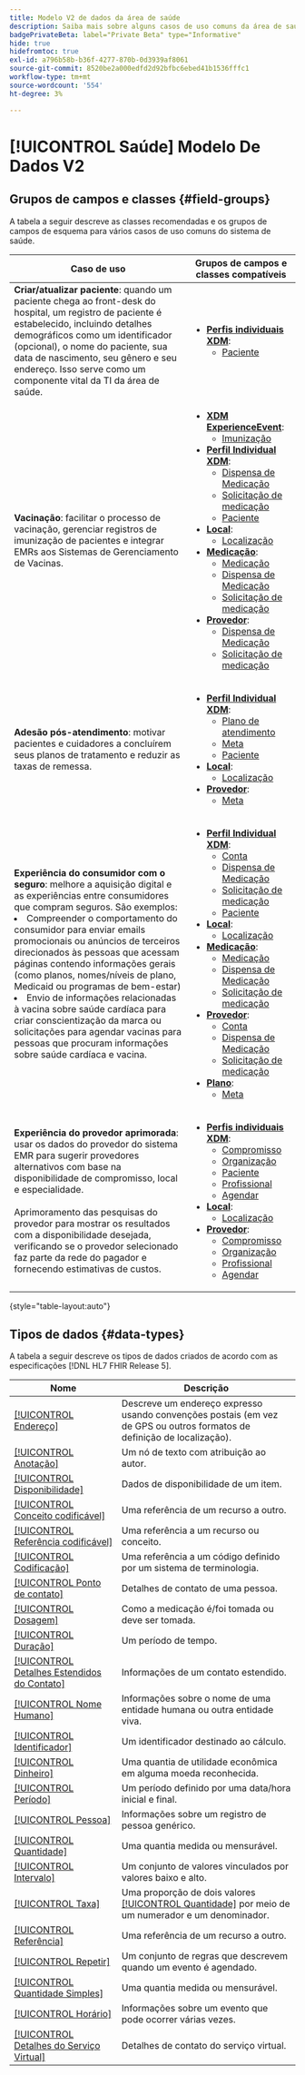 ```yaml
---
title: Modelo V2 de dados da área de saúde
description: Saiba mais sobre alguns casos de uso comuns da área de saúde e as melhores classes, grupos de campos relacionados e tipos de dados a serem usados.
badgePrivateBeta: label="Private Beta" type="Informative"
hide: true
hidefromtoc: true
exl-id: a796b58b-b36f-4277-870b-0d3939af8061
source-git-commit: 8520be2a000edfd2d92bfbc6ebed41b1536fffc1
workflow-type: tm+mt
source-wordcount: '554'
ht-degree: 3%

---
```


# [!UICONTROL Saúde] Modelo De Dados V2

## Grupos de campos e classes {#field-groups}

A tabela a seguir descreve as classes recomendadas e os grupos de campos de esquema para vários casos de uso comuns do sistema de saúde.

| Caso de uso | Grupos de campos e classes compatíveis |
| --- | --- |
| **Criar/atualizar paciente**: quando um paciente chega ao front-desk do hospital, um registro de paciente é estabelecido, incluindo detalhes demográficos como um identificador (opcional), o nome do paciente, sua data de nascimento, seu gênero e seu endereço. Isso serve como um componente vital da TI da área de saúde. | <ul><li>**[Perfis individuais XDM](../../classes/individual-profile.md)**:<ul><li>[Paciente](./field-groups/patient.md)</li></ul></li></ul> |
| **Vacinação**: facilitar o processo de vacinação, gerenciar registros de imunização de pacientes e integrar EMRs aos Sistemas de Gerenciamento de Vacinas. | <ul><li>**[XDM ExperienceEvent](../../classes/experienceevent.md)**:<ul><li>[Imunização](./field-groups/immunization.md)</li></ul></li><li>**[Perfil Individual XDM](../../classes/individual-profile.md)**:<ul><li>[Dispensa de Medicação](./field-groups/medication-dispense.md)</li><li>[Solicitação de medicação](./field-groups/medication-request.md)</li><li>[Paciente](./field-groups/patient.md)</li></ul></li><li>**[Local](./classes/location.md)**:<ul><li>[Localização](./field-groups/location.md)</li></ul><li>**[Medicação](../../classes/medication.md)**:<ul><li>[Medicação](./field-groups/medication.md)</li><li>[Dispensa de Medicação](./field-groups/medication-dispense.md)</li><li>[Solicitação de medicação](./field-groups/medication-request.md)</li></ul></li><li>**[Provedor](../../classes/provider.md)**:<ul><li>[Dispensa de Medicação](./field-groups/medication-dispense.md)</li><li>[Solicitação de medicação](./field-groups/medication-request.md)</li></ul></li></ul> |
| **Adesão pós-atendimento**: motivar pacientes e cuidadores a concluírem seus planos de tratamento e reduzir as taxas de remessa. | <ul><li>**[Perfil Individual XDM](../../classes/individual-profile.md)**:<ul><li>[Plano de atendimento](./field-groups/care-plan.md)</li><li>[Meta](./field-groups/goal.md)</li><li>[Paciente](./field-groups/patient.md)</li></ul></li><li>**[Local](./classes/location.md)**:<ul><li>[Localização](./field-groups/location.md)</li></ul><li>**[Provedor](../../classes/provider.md)**:<ul><li>[Meta](./field-groups/goal.md)</li></ul></li></ul> |
| **Experiência do consumidor com o seguro**: melhore a aquisição digital e as experiências entre consumidores que compram seguros. São exemplos: <li> Compreender o comportamento do consumidor para enviar emails promocionais ou anúncios de terceiros direcionados às pessoas que acessam páginas contendo informações gerais (como planos, nomes/níveis de plano, Medicaid ou programas de bem-estar)</li><li> Envio de informações relacionadas à vacina sobre saúde cardíaca para criar conscientização da marca ou solicitações para agendar vacinas para pessoas que procuram informações sobre saúde cardíaca e vacina. </li> | <ul><li>**[Perfil Individual XDM](../../classes/individual-profile.md)**:<ul><li>[Conta](./field-groups/account.md)</li><li>[Dispensa de Medicação](./field-groups/medication-dispense.md)</li><li>[Solicitação de medicação](./field-groups/medication-request.md)</li><li>[Paciente](./field-groups/patient.md)</li></ul></li><li>**[Local](./classes/location.md)**:<ul><li>[Localização](./field-groups/location.md)</li></ul><li>**[Medicação](../../classes/medication.md)**:<ul><li>[Medicação](./field-groups/medication.md)</li><li>[Dispensa de Medicação](./field-groups/medication-dispense.md)</li><li>[Solicitação de medicação](./field-groups/medication-request.md)</li></ul></li><li>**[Provedor](../../classes/provider.md)**:<ul><li>[Conta](./field-groups/account.md)</li><li>[Dispensa de Medicação](./field-groups/medication-dispense.md)</li><li>[Solicitação de medicação](./field-groups/medication-request.md)</li></ul><li>**[Plano](../../classes/plan.md)**:<ul><li>[Meta](./field-groups/coverage.md)</li></ul></li></ul> |
| **Experiência do provedor aprimorada**: usar os dados do provedor do sistema EMR para sugerir provedores alternativos com base na disponibilidade de compromisso, local e especialidade. <br> <br>Aprimoramento das pesquisas do provedor para mostrar os resultados com a disponibilidade desejada, verificando se o provedor selecionado faz parte da rede do pagador e fornecendo estimativas de custos. | <ul><li>**[Perfis individuais XDM](../../classes/individual-profile.md)**:<ul><li>[Compromisso](./field-groups/appointment.md)</li><li>[Organização](./field-groups/organization.md)</li><li>[Paciente](./field-groups/patient.md)</li><li>[Profissional](./field-groups/practioner.md)</li><li>[Agendar](./field-groups/schedule.md)</li></ul></li><li>**[Local](./classes/location.md)**:<ul><li>[Localização](./field-groups/location.md)</li></ul><li>**[Provedor](../../classes/provider.md)**:<ul><li>[Compromisso](./field-groups/appointment.md)</li><li>[Organização](./field-groups/organization.md)</li><li>[Profissional](./field-groups/practioner.md)</li><li>[Agendar](./field-groups/schedule.md)</li></ul></li></ul> |

{style="table-layout:auto"}

## Tipos de dados {#data-types}

A tabela a seguir descreve os tipos de dados criados de acordo com as especificações [!DNL HL7 FHIR Release 5].

| Nome | Descrição |
| --- | --- |
| [[!UICONTROL Endereço]](./data-types/address.md) | Descreve um endereço expresso usando convenções postais (em vez de GPS ou outros formatos de definição de localização). |
| [[!UICONTROL Anotação]](./data-types/annotation.md) | Um nó de texto com atribuição ao autor. |
| [[!UICONTROL Disponibilidade]](./data-types/availability.md) | Dados de disponibilidade de um item. |
| [[!UICONTROL Conceito codificável]](./data-types/codeable-concept.md) | Uma referência de um recurso a outro. |
| [[!UICONTROL Referência codificável]](./data-types/codeable-reference.md) | Uma referência a um recurso ou conceito. |
| [[!UICONTROL Codificação]](./data-types/coding.md) | Uma referência a um código definido por um sistema de terminologia. |
| [[!UICONTROL Ponto de contato]](./data-types/contact-point.md) | Detalhes de contato de uma pessoa. |
| [[!UICONTROL Dosagem]](./data-types/dosage.md) | Como a medicação é/foi tomada ou deve ser tomada. |
| [[!UICONTROL Duração]](./data-types/duration.md) | Um período de tempo. |
| [[!UICONTROL Detalhes Estendidos do Contato]](./data-types/extended-contact-detail.md) | Informações de um contato estendido. |
| [[!UICONTROL Nome Humano]](./data-types/human-name.md) | Informações sobre o nome de uma entidade humana ou outra entidade viva. |
| [[!UICONTROL Identificador]](./data-types/identifier.md) | Um identificador destinado ao cálculo. |
| [[!UICONTROL Dinheiro]](./data-types/money.md) | Uma quantia de utilidade econômica em alguma moeda reconhecida. |
| [[!UICONTROL Período]](./data-types/period.md) | Um período definido por uma data/hora inicial e final. |
| [[!UICONTROL Pessoa]](./data-types/person.md) | Informações sobre um registro de pessoa genérico. |
| [[!UICONTROL Quantidade]](./data-types/quantity.md) | Uma quantia medida ou mensurável. |
| [[!UICONTROL Intervalo]](./data-types/range.md) | Um conjunto de valores vinculados por valores baixo e alto. |
| [[!UICONTROL Taxa]](./data-types/ratio.md) | Uma proporção de dois valores [[!UICONTROL Quantidade]](./data-types/quantity.md) por meio de um numerador e um denominador. |
| [[!UICONTROL Referência]](./data-types/reference.md) | Uma referência de um recurso a outro. |
| [[!UICONTROL Repetir]](./data-types/repeat.md) | Um conjunto de regras que descrevem quando um evento é agendado. |
| [[!UICONTROL Quantidade Simples]](./data-types/simple-quantity.md) | Uma quantia medida ou mensurável. |
| [[!UICONTROL Horário]](./data-types/timing.md) | Informações sobre um evento que pode ocorrer várias vezes. |
| [[!UICONTROL Detalhes do Serviço Virtual]](./data-types/virtual-service-detail.md) | Detalhes de contato do serviço virtual. |
